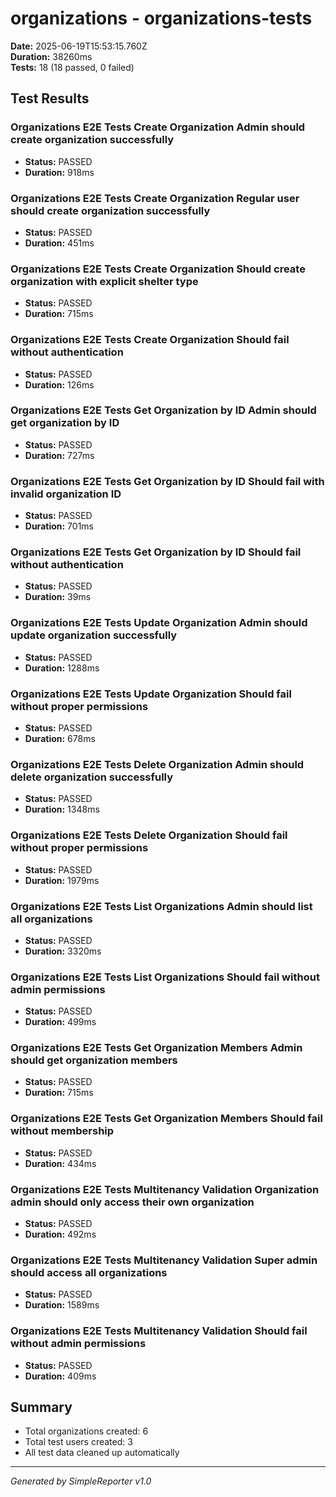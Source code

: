 # organizations - organizations-tests

**Date:** 2025-06-19T15:53:15.760Z  
**Duration:** 38260ms  
**Tests:** 18 (18 passed, 0 failed)

## Test Results


### Organizations E2E Tests Create Organization Admin should create organization successfully
- **Status:** PASSED
- **Duration:** 918ms



### Organizations E2E Tests Create Organization Regular user should create organization successfully
- **Status:** PASSED
- **Duration:** 451ms



### Organizations E2E Tests Create Organization Should create organization with explicit shelter type
- **Status:** PASSED
- **Duration:** 715ms



### Organizations E2E Tests Create Organization Should fail without authentication
- **Status:** PASSED
- **Duration:** 126ms



### Organizations E2E Tests Get Organization by ID Admin should get organization by ID
- **Status:** PASSED
- **Duration:** 727ms



### Organizations E2E Tests Get Organization by ID Should fail with invalid organization ID
- **Status:** PASSED
- **Duration:** 701ms



### Organizations E2E Tests Get Organization by ID Should fail without authentication
- **Status:** PASSED
- **Duration:** 39ms



### Organizations E2E Tests Update Organization Admin should update organization successfully
- **Status:** PASSED
- **Duration:** 1288ms



### Organizations E2E Tests Update Organization Should fail without proper permissions
- **Status:** PASSED
- **Duration:** 678ms



### Organizations E2E Tests Delete Organization Admin should delete organization successfully
- **Status:** PASSED
- **Duration:** 1348ms



### Organizations E2E Tests Delete Organization Should fail without proper permissions
- **Status:** PASSED
- **Duration:** 1979ms



### Organizations E2E Tests List Organizations Admin should list all organizations
- **Status:** PASSED
- **Duration:** 3320ms



### Organizations E2E Tests List Organizations Should fail without admin permissions
- **Status:** PASSED
- **Duration:** 499ms



### Organizations E2E Tests Get Organization Members Admin should get organization members
- **Status:** PASSED
- **Duration:** 715ms



### Organizations E2E Tests Get Organization Members Should fail without membership
- **Status:** PASSED
- **Duration:** 434ms



### Organizations E2E Tests Multitenancy Validation Organization admin should only access their own organization
- **Status:** PASSED
- **Duration:** 492ms



### Organizations E2E Tests Multitenancy Validation Super admin should access all organizations
- **Status:** PASSED
- **Duration:** 1589ms



### Organizations E2E Tests Multitenancy Validation Should fail without admin permissions
- **Status:** PASSED
- **Duration:** 409ms



## Summary

- Total organizations created: 6
- Total test users created: 3
- All test data cleaned up automatically

---
*Generated by SimpleReporter v1.0*
